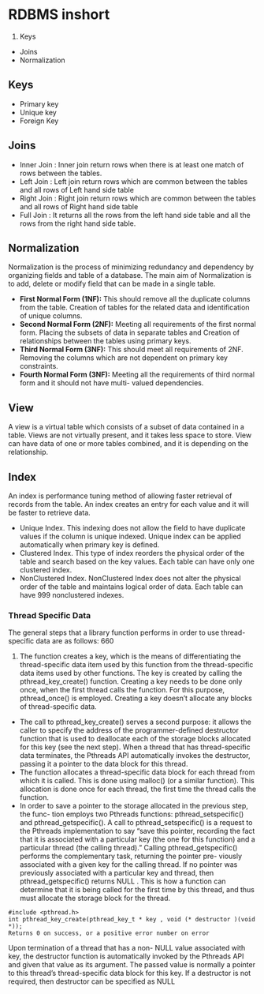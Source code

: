 # **RDBMS inshort**
<!-- MarkdownTOC -->

1.  Keys
- Joins
- Normalization
<!-- /MarkdownTOC -->

## Keys
- Primary key
- Unique key
- Foreign Key

## Joins
- Inner Join : Inner join return rows when there is at least one match of rows between the tables.
- Left Join : Left join return rows which are common between the tables and all rows of Left hand side table
- Right Join : Right join return rows which are common between the tables and all rows of Right hand side table
- Full Join : It returns all the rows from the left hand side table and all the rows from the right hand side table.

## Normalization
Normalization is the process of minimizing redundancy and dependency by organizing fields and table of a database. The main aim of Normalization is to add, delete or modify field that can be made in a single table.

- **First Normal Form (1NF):**
This should remove all the duplicate columns from the table. Creation of tables for the related data and identification of unique columns.
- **Second Normal Form (2NF):**
Meeting all requirements of the first normal form. Placing the subsets of data in separate tables and Creation of relationships between the tables using primary keys.
- **Third Normal Form (3NF):**
This should meet all requirements of 2NF. Removing the columns which are not dependent on primary key constraints.
- **Fourth Normal Form (3NF):**
Meeting all the requirements of third normal form and it should not have multi- valued dependencies.

## View
A view is a virtual table which consists of a subset of data contained in a table. Views are not virtually present, and it takes less space to store. View can have data of one or more tables combined, and it is depending on the relationship.
## Index
An index is performance tuning method of allowing faster retrieval of records from the table. An index creates an entry for each value and it will be faster to retrieve data.
- Unique Index.
This indexing does not allow the field to have duplicate values if the column is unique indexed. Unique index can be applied automatically when primary key is defined.
- Clustered Index.
This type of index reorders the physical order of the table and search based on the key values. Each table can have only one clustered index.
- NonClustered Index.
NonClustered Index does not alter the physical order of the table and maintains logical order of data. Each table can have 999 nonclustered indexes.


### Thread Specific Data
The general steps that a library function performs in order to use thread-specific
data are as follows:
660
1. The function creates a key, which is the means of differentiating the thread-specific
data item used by this function from the thread-specific data items used by
other functions. The key is created by calling the pthread_key_create() function.
Creating a key needs to be done only once, when the first thread calls the function.
For this purpose, pthread_once() is employed. Creating a key doesn’t allocate
any blocks of thread-specific data.
- The call to pthread_key_create() serves a second purpose: it allows the caller to
specify the address of the programmer-defined destructor function that is used
to deallocate each of the storage blocks allocated for this key (see the next
step). When a thread that has thread-specific data terminates, the Pthreads API
automatically invokes the destructor, passing it a pointer to the data block for
this thread.
- The function allocates a thread-specific data block for each thread from which
it is called. This is done using malloc() (or a similar function). This allocation is
done once for each thread, the first time the thread calls the function.
- In order to save a pointer to the storage allocated in the previous step, the func-
tion employs two Pthreads functions: pthread_setspecific() and pthread_getspecific().
A call to pthread_setspecific() is a request to the Pthreads implementation to say
“save this pointer, recording the fact that it is associated with a particular key (the
one for this function) and a particular thread (the calling thread).” Calling
pthread_getspecific() performs the complementary task, returning the pointer pre-
viously associated with a given key for the calling thread. If no pointer was
previously associated with a particular key and thread, then pthread_getspecific()
returns NULL . This is how a function can determine that it is being called for the
first time by this thread, and thus must allocate the storage block for the thread.
~~~~
#include <pthread.h>
int pthread_key_create(pthread_key_t * key , void (* destructor )(void *));
Returns 0 on success, or a positive error number on error
~~~~
Upon termination of a thread that has a non- NULL value associated with key, the
destructor function is automatically invoked by the Pthreads API and given that
value as its argument. The passed value is normally a pointer to this thread’s
thread-specific data block for this key. If a destructor is not required, then destructor
can be specified as NULL
